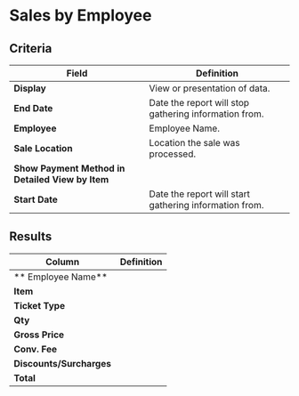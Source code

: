 # Sales by Employee

## Criteria

| **Field** | **Definition** |
| --- | --- |
| **Display** | View or presentation of data.  |
| **End Date** | Date the report will stop gathering information from. |
| **Employee** | Employee Name. |
| **Sale Location** | Location the sale was processed.  |
| **Show Payment Method in Detailed View by Item** |  |
| **Start Date** | Date the report will start gathering information from. |

## Results

| **Column** | **Definition** |
| --- | --- |
| ** Employee Name** |  |
| **Item** |  |
| **Ticket Type** |  |
| **Qty** |  |
| **Gross Price** |  |
| **Conv. Fee** |  |
| **Discounts/Surcharges** |  |
| **Total** |  |